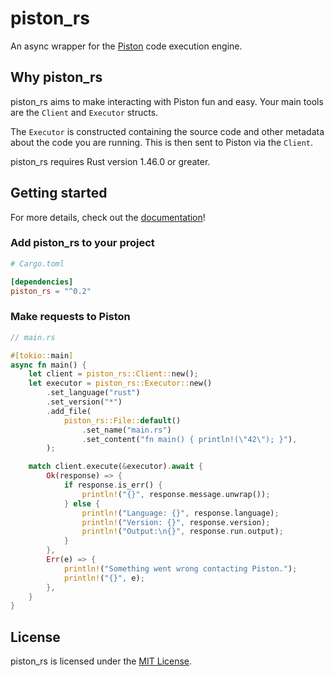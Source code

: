 # piston_rs

An async wrapper for the [Piston](https://github.com/engineer-man/piston)
code execution engine.

## Why piston_rs

piston_rs aims to make interacting with Piston fun and easy. Your main
tools are the `Client` and `Executor` structs.

The `Executor` is constructed containing the source code and other
metadata about the code you are running. This is then sent to Piston
via the `Client`.

piston_rs requires Rust version 1.46.0 or greater.

## Getting started

For more details, check out the [documentation](https://crates.io/crates/piston_rs)!

### Add piston_rs to your project

```toml
# Cargo.toml

[dependencies]
piston_rs = "^0.2"
```

### Make requests to Piston

```rs
// main.rs

#[tokio::main]
async fn main() {
    let client = piston_rs::Client::new();
    let executor = piston_rs::Executor::new()
        .set_language("rust")
        .set_version("*")
        .add_file(
            piston_rs::File::default()
                .set_name("main.rs")
                .set_content("fn main() { println!(\"42\"); }"),
        );

    match client.execute(&executor).await {
        Ok(response) => {
            if response.is_err() {
                println!("{}", response.message.unwrap());
            } else {
                println!("Language: {}", response.language);
                println!("Version: {}", response.version);
                println!("Output:\n{}", response.run.output);
            }
        },
        Err(e) => {
            println!("Something went wrong contacting Piston.");
            println!("{}", e);
        },
    }
}
```

## License

piston_rs is licensed under the [MIT License](https://github.com/Jonxslays/piston_rs/blob/master/LICENSE).
